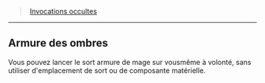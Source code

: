 ﻿> [Invocations occultes](hd_warlock_occultsummons.md)

---

## Armure des ombres

Vous pouvez lancer le sort armure de mage sur vousmême à volonté, sans utiliser d'emplacement de sort ou de composante matérielle.

